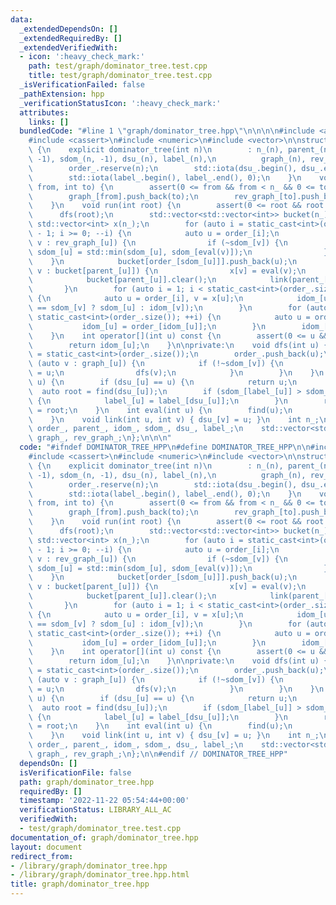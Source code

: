 ```yaml
---
data:
  _extendedDependsOn: []
  _extendedRequiredBy: []
  _extendedVerifiedWith:
  - icon: ':heavy_check_mark:'
    path: test/graph/dominator_tree.test.cpp
    title: test/graph/dominator_tree.test.cpp
  _isVerificationFailed: false
  _pathExtension: hpp
  _verificationStatusIcon: ':heavy_check_mark:'
  attributes:
    links: []
  bundledCode: "#line 1 \"graph/dominator_tree.hpp\"\n\n\n\n#include <algorithm>\n\
    #include <cassert>\n#include <numeric>\n#include <vector>\n\nstruct dominator_tree\
    \ {\n    explicit dominator_tree(int n)\n        : n_(n), parent_(n), idom_(n,\
    \ -1), sdom_(n, -1), dsu_(n), label_(n),\n          graph_(n), rev_graph_(n) {\n\
    \        order_.reserve(n);\n        std::iota(dsu_.begin(), dsu_.end(), 0);\n\
    \        std::iota(label_.begin(), label_.end(), 0);\n    }\n    void add_edge(int\
    \ from, int to) {\n        assert(0 <= from && from < n_ && 0 <= to && to < n_);\n\
    \        graph_[from].push_back(to);\n        rev_graph_[to].push_back(from);\n\
    \    }\n    void run(int root) {\n        assert(0 <= root && root < n_);\n  \
    \      dfs(root);\n        std::vector<std::vector<int>> bucket(n_);\n       \
    \ std::vector<int> x(n_);\n        for (auto i = static_cast<int>(order_.size())\
    \ - 1; i >= 0; --i) {\n            auto u = order_[i];\n            for (auto\
    \ v : rev_graph_[u]) {\n                if (~sdom_[v]) {\n                   \
    \ sdom_[u] = std::min(sdom_[u], sdom_[eval(v)]);\n                }\n        \
    \    }\n            bucket[order_[sdom_[u]]].push_back(u);\n            for (auto\
    \ v : bucket[parent_[u]]) {\n                x[v] = eval(v);\n            }\n\
    \            bucket[parent_[u]].clear();\n            link(parent_[u], u);\n \
    \       }\n        for (auto i = 1; i < static_cast<int>(order_.size()); ++i)\
    \ {\n            auto u = order_[i], v = x[u];\n            idom_[u] = (sdom_[u]\
    \ == sdom_[v] ? sdom_[u] : idom_[v]);\n        }\n        for (auto i = 1; i <\
    \ static_cast<int>(order_.size()); ++i) {\n            auto u = order_[i];\n \
    \           idom_[u] = order_[idom_[u]];\n        }\n        idom_[root] = root;\n\
    \    }\n    int operator[](int u) const {\n        assert(0 <= u && u < n_);\n\
    \        return idom_[u];\n    }\n\nprivate:\n    void dfs(int u) {\n        sdom_[u]\
    \ = static_cast<int>(order_.size());\n        order_.push_back(u);\n        for\
    \ (auto v : graph_[u]) {\n            if (!~sdom_[v]) {\n                parent_[v]\
    \ = u;\n                dfs(v);\n            }\n        }\n    }\n    int find(int\
    \ u) {\n        if (dsu_[u] == u) {\n            return u;\n        }\n      \
    \  auto root = find(dsu_[u]);\n        if (sdom_[label_[u]] > sdom_[label_[dsu_[u]]])\
    \ {\n            label_[u] = label_[dsu_[u]];\n        }\n        return dsu_[u]\
    \ = root;\n    }\n    int eval(int u) {\n        find(u);\n        return label_[u];\n\
    \    }\n    void link(int u, int v) { dsu_[v] = u; }\n    int n_;\n    std::vector<int>\
    \ order_, parent_, idom_, sdom_, dsu_, label_;\n    std::vector<std::vector<int>>\
    \ graph_, rev_graph_;\n};\n\n\n"
  code: "#ifndef DOMINATOR_TREE_HPP\n#define DOMINATOR_TREE_HPP\n\n#include <algorithm>\n\
    #include <cassert>\n#include <numeric>\n#include <vector>\n\nstruct dominator_tree\
    \ {\n    explicit dominator_tree(int n)\n        : n_(n), parent_(n), idom_(n,\
    \ -1), sdom_(n, -1), dsu_(n), label_(n),\n          graph_(n), rev_graph_(n) {\n\
    \        order_.reserve(n);\n        std::iota(dsu_.begin(), dsu_.end(), 0);\n\
    \        std::iota(label_.begin(), label_.end(), 0);\n    }\n    void add_edge(int\
    \ from, int to) {\n        assert(0 <= from && from < n_ && 0 <= to && to < n_);\n\
    \        graph_[from].push_back(to);\n        rev_graph_[to].push_back(from);\n\
    \    }\n    void run(int root) {\n        assert(0 <= root && root < n_);\n  \
    \      dfs(root);\n        std::vector<std::vector<int>> bucket(n_);\n       \
    \ std::vector<int> x(n_);\n        for (auto i = static_cast<int>(order_.size())\
    \ - 1; i >= 0; --i) {\n            auto u = order_[i];\n            for (auto\
    \ v : rev_graph_[u]) {\n                if (~sdom_[v]) {\n                   \
    \ sdom_[u] = std::min(sdom_[u], sdom_[eval(v)]);\n                }\n        \
    \    }\n            bucket[order_[sdom_[u]]].push_back(u);\n            for (auto\
    \ v : bucket[parent_[u]]) {\n                x[v] = eval(v);\n            }\n\
    \            bucket[parent_[u]].clear();\n            link(parent_[u], u);\n \
    \       }\n        for (auto i = 1; i < static_cast<int>(order_.size()); ++i)\
    \ {\n            auto u = order_[i], v = x[u];\n            idom_[u] = (sdom_[u]\
    \ == sdom_[v] ? sdom_[u] : idom_[v]);\n        }\n        for (auto i = 1; i <\
    \ static_cast<int>(order_.size()); ++i) {\n            auto u = order_[i];\n \
    \           idom_[u] = order_[idom_[u]];\n        }\n        idom_[root] = root;\n\
    \    }\n    int operator[](int u) const {\n        assert(0 <= u && u < n_);\n\
    \        return idom_[u];\n    }\n\nprivate:\n    void dfs(int u) {\n        sdom_[u]\
    \ = static_cast<int>(order_.size());\n        order_.push_back(u);\n        for\
    \ (auto v : graph_[u]) {\n            if (!~sdom_[v]) {\n                parent_[v]\
    \ = u;\n                dfs(v);\n            }\n        }\n    }\n    int find(int\
    \ u) {\n        if (dsu_[u] == u) {\n            return u;\n        }\n      \
    \  auto root = find(dsu_[u]);\n        if (sdom_[label_[u]] > sdom_[label_[dsu_[u]]])\
    \ {\n            label_[u] = label_[dsu_[u]];\n        }\n        return dsu_[u]\
    \ = root;\n    }\n    int eval(int u) {\n        find(u);\n        return label_[u];\n\
    \    }\n    void link(int u, int v) { dsu_[v] = u; }\n    int n_;\n    std::vector<int>\
    \ order_, parent_, idom_, sdom_, dsu_, label_;\n    std::vector<std::vector<int>>\
    \ graph_, rev_graph_;\n};\n\n#endif // DOMINATOR_TREE_HPP"
  dependsOn: []
  isVerificationFile: false
  path: graph/dominator_tree.hpp
  requiredBy: []
  timestamp: '2022-11-22 05:54:44+00:00'
  verificationStatus: LIBRARY_ALL_AC
  verifiedWith:
  - test/graph/dominator_tree.test.cpp
documentation_of: graph/dominator_tree.hpp
layout: document
redirect_from:
- /library/graph/dominator_tree.hpp
- /library/graph/dominator_tree.hpp.html
title: graph/dominator_tree.hpp
---
```

